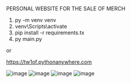 PERSONAL WEBSITE FOR THE SALE OF MERCH

1. py -m venv venv 
2. venv\Scripts\activate
3. pip install -r requirements.tx  
4. py main.py 

or 

https://tw1of.pythonanywhere.com

![image](https://github.com/user-attachments/assets/955e6a55-12d0-413f-921e-903001378e80)
![image](https://github.com/user-attachments/assets/ae72a470-3977-41a4-b8e9-b51be803318e)
![image](https://github.com/user-attachments/assets/78d139da-915a-4022-a72c-60a6c42e95a7)
![image](https://github.com/user-attachments/assets/8dfcc859-30c3-4b62-a4da-47648770f25f)
